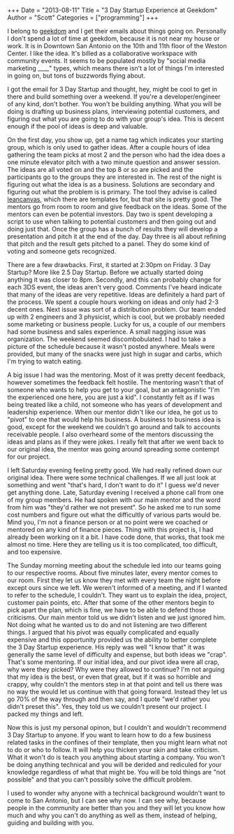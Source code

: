 +++
Date = "2013-08-11"
Title = "3 Day Startup Experience at Geekdom"
Author = "Scott"
Categories = ["programming"]
+++

I belong to [geekdom](http://geekdom.com) and I get their emails about things going on.  Personally I don't spend a lot of time at geekdom, because it is not near my house or work.  It is in Downtown San Antonio on the 10th and 11th floor of the Weston Center. I like the idea.  It's billed as a collaborative workspace with community events.  It seems to be populated mostly by "social media marketing ____" types, which means there isn't a lot of things I'm interested in going on, but tons of buzzwords flying about.

I got the email for 3 Day Startup and thought, hey, might be cool to get in there and build something over a weekend.  If you're a developer/engineer of any kind, don't bother.  You won't be building anything.  What you will be doing is drafting up business plans, interviewing potential customers, and figuring out what you are going to do with your group's idea.  This is decent enough if the pool of ideas is deep and valuable.

On the first day, you show up, get a name tag which indicates your starting group, which is only used to gather ideas.  After a couple hours of idea gathering the team picks at most 2 and the person who had the idea does a one minute elevator pitch with a two minute question and answer session.  The ideas are all voted on and the top 8 or so are picked and the participants go to the groups they are interested in.  The rest of the night is figuring out what the idea is as a business.  Solutions are secondary and figuring out what the problem is is primary.  The tool they advise is called [leancanvas](http://leancanvas.com), which there are templates for, but that site is pretty good.  The mentors go from room to room and give feedback on the ideas.  Some of the mentors can even be potential investors.  Day two is spent developing a script to use when talking to potential customers and then going out and doing just that.  Once the group has a bunch of results they will develop a presentation and pitch it at the end of the day.  Day three is all about refining that pitch and the result gets pitched to a panel.  They do some kind of voting and someone gets recognized.

There are a few drawbacks.  First, it started at 2:30pm on Friday.  3 Day Startup?  More like 2.5 Day Startup.  Before we actually started doing anything it was closer to 8pm.  Secondly, and this can probably change for each 3DS event, the ideas aren't very good.  Comments I've heard indicate that many of the ideas are very repetitive.  Ideas are definitely a hard part of the process.  We spent a couple hours working on ideas and only had 2-3 decent ones.  Next issue was sort of a distribution problem.  Our team ended up with 2 engineers and 3 physicist, which is cool, but we probably needed some marketing or business people.  Lucky for us, a couple of our members had some business and sales experience.  A small nagging issue was organization.  The weekend seemed discombobulated. I had to take a picture of the schedule because it wasn't posted anywhere.  Meals were provided, but many of the snacks were just high in sugar and carbs, which I'm trying to watch eating.

A big issue I had was the mentoring.  Most of it was pretty decent feedback, however sometimes the feedback felt hostile.  The mentoring wasn't that of someone who wants to help you get to your goal, but an antagonistic "I'm the experienced one here, you are just a kid".  I constantly felt as if I was being treated like a child, not someone who has years of development and leadership experience.  When our mentor didn't like our idea, he got us to "pivot" to one that would help his business.  A business to business idea is good, except for the weekend we couldn't go around and talk to accounts receivable people.  I also overheard some of the mentors discussing the ideas and plans as if they were jokes.  I really felt that after we went back to our original idea, the mentor was going around spreading some contempt for our project.

I left Saturday evening feeling pretty good.  We had really refined down our original idea.  There were some technical challenges.  If we all just look at something and went "that's hard, I don't want to do it" I guess we'd never get anything done.  Late, Saturday evening I received a phone call from one of my group members.  He had spoken with our main mentor and the word from him was "they'd rather we not present".  So he asked me to run some cost numbers and figure out what the difficultly of various parts would be.  Mind you, I'm not a finance person or at no point were we coached or mentored on any kind of finance pieces.  Thing with this project is, I had already been working on it a bit.  I have code done, that works, that took me almost no time.  Here they are telling us it is too complicated, too difficult, and too expensive.

The Sunday morning meeting about the schedule led into our teams going to our respective rooms.  About five minutes later, every mentor comes to our room.  First they let us know they met with every team the night before except ours since we left.  We weren't informed of a meeting, and if I wanted to refer to the schedule, I couldn't.  They want us to explain the idea, project, customer pain points, etc.  After that some of the other mentors begin to pick apart the plan, which is fine, we have to be able to defend those criticisms.  Our main mentor told us we didn't listen and we just ignored him.  Not doing what he wanted us to do and not listening are two different things.  I argued that his pivot was equally complicated and equally expensive and this opportunity provided us the ability to better complete the 3 Day Startup experience.  His reply was well "I know that" it was generally the same level of difficulty and expense, but both ideas we "crap".  That's some mentoring.  If our initial idea, and our pivot idea were all crap, why were they picked?  Why were they allowed to continue?  I'm not arguing that my idea is the best, or even that great, but if it was so horrible and crappy, why couldn't the mentors step in at that point and tell us there was no way the would let us continue with that going forward.  Instead they let us go 70% of the way through and then say, and I quote "we'd rather you didn't preset this".  Yes, they told us we couldn't present our project.  I packed my things and left.  

Now this is just my personal opinon, but I couldn't and wouldn't recommend 3 Day Startup to anyone.  If you want to learn how to do a few business related tasks in the confines of their template, then you might learn what not to do or who to follow.  It will help you thicken your skin and take criticism.  What it won't do is teach you anything about starting a company.  You won't be doing anything technical and you will be derided and rediculed for your knowledge regardless of what that might be.  You will be told things are "not possible" and that you can't possibly solve the difficult problem.  

I used to wonder why anyone with a technical background wouldn't want to come to San Antonio, but I can see why now.  I can see why, because people in the community are better than you and they will let you know how much and why you can't do anything as well as them, instead of helping, guiding and building with you.
